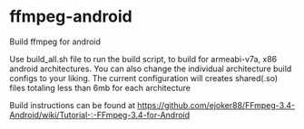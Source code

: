 # ffmpeg-android
Build ffmpeg for android


Use build_all.sh file to run the build script, to build for armeabi-v7a, x86 android architectures.
You can also change the individual architecture build configs to your liking. The current configuration will creates shared(.so)
files totaling less than 6mb for each architecture

Build instructions can be found at 
https://github.com/ejoker88/FFmpeg-3.4-Android/wiki/Tutorial-:-FFmpeg-3.4-for-Android
